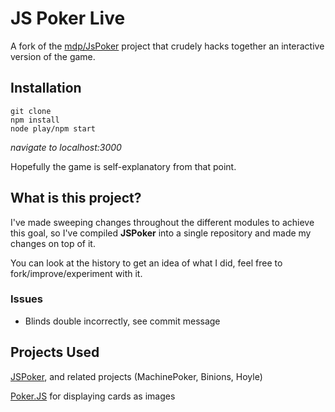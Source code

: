 # JS Poker Live

A fork of the [mdp/JsPoker](https://github.com/mdp/JsPoker) project that crudely hacks together an interactive version of the game.

## Installation

    git clone
    npm install
    node play/npm start
  *navigate to localhost:3000*

Hopefully the game is self-explanatory from that point.

## What is this project?

I've made sweeping changes throughout the different modules to achieve this goal, so I've compiled **JSPoker** into a single repository and made my changes on top of it.

You can look at the history to get an idea of what I did, feel free to fork/improve/experiment with it.

### Issues

- Blinds double incorrectly, see commit message

## Projects Used

[JSPoker](https://github.com/mdp/JsPoker), and related projects (MachinePoker, Binions, Hoyle)

[Poker.JS](https://github.com/Tairraos/Poker.JS) for displaying cards as images
